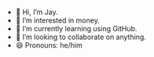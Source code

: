 - 👋 Hi, I’m Jay.
- 👀 I’m interested in money.
- 🌱 I’m currently learning using GitHub.
- 💞️ I’m looking to collaborate on anything.
- 😄 Pronouns: he/him

<!---
JayJPatel223/JayJPatel223 is a ✨ special ✨ repository because its `README.md` (this file) appears on your GitHub profile.
You can click the Preview link to take a look at your changes.
--->
